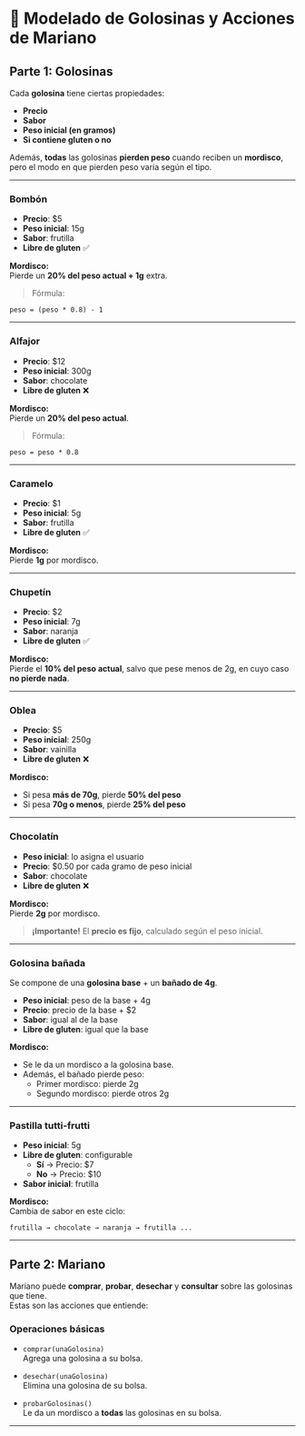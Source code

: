 
# 🍬 Modelado de Golosinas y Acciones de Mariano

## Parte 1: Golosinas

Cada **golosina** tiene ciertas propiedades:  
- **Precio**  
- **Sabor**  
- **Peso inicial (en gramos)**  
- **Si contiene gluten o no**

Además, **todas** las golosinas **pierden peso** cuando reciben un **mordisco**, pero el modo en que pierden peso varía según el tipo.

---

### Bombón  
- **Precio**: $5  
- **Peso inicial**: 15g  
- **Sabor**: frutilla  
- **Libre de gluten** ✅  

**Mordisco:**  
Pierde un **20% del peso actual + 1g** extra.  
> Fórmula:  
```  
peso = (peso * 0.8) - 1
```

---

### Alfajor  
- **Precio**: $12  
- **Peso inicial**: 300g  
- **Sabor**: chocolate  
- **Libre de gluten** ❌  

**Mordisco:**  
Pierde un **20% del peso actual**.  
> Fórmula:  
```  
peso = peso * 0.8
```

---

### Caramelo  
- **Precio**: $1  
- **Peso inicial**: 5g  
- **Sabor**: frutilla  
- **Libre de gluten** ✅  

**Mordisco:**  
Pierde **1g** por mordisco.

---

### Chupetín  
- **Precio**: $2  
- **Peso inicial**: 7g  
- **Sabor**: naranja  
- **Libre de gluten** ✅  

**Mordisco:**  
Pierde el **10% del peso actual**, salvo que pese menos de 2g, en cuyo caso **no pierde nada**.

---

### Oblea  
- **Precio**: $5  
- **Peso inicial**: 250g  
- **Sabor**: vainilla  
- **Libre de gluten** ❌  

**Mordisco:**  
- Si pesa **más de 70g**, pierde **50% del peso**  
- Si pesa **70g o menos**, pierde **25% del peso**

---

### Chocolatín  
- **Peso inicial**: lo asigna el usuario  
- **Precio**: $0.50 por cada gramo de peso inicial  
- **Sabor**: chocolate  
- **Libre de gluten** ❌  

**Mordisco:**  
Pierde **2g** por mordisco.  
> **¡Importante!** El **precio es fijo**, calculado según el peso inicial.

---

### Golosina bañada  
Se compone de una **golosina base** + un **bañado de 4g**.  

- **Peso inicial**: peso de la base + 4g  
- **Precio**: precio de la base + $2  
- **Sabor**: igual al de la base  
- **Libre de gluten**: igual que la base  

**Mordisco:**  
- Se le da un mordisco a la golosina base.  
- Además, el bañado pierde peso:
  - Primer mordisco: pierde 2g
  - Segundo mordisco: pierde otros 2g

---

### Pastilla tutti-frutti  
- **Peso inicial**: 5g  
- **Libre de gluten**: configurable  
  - **Sí** → Precio: $7  
  - **No** → Precio: $10  
- **Sabor inicial**: frutilla  

**Mordisco:**  
Cambia de sabor en este ciclo:
```
frutilla → chocolate → naranja → frutilla ...
```

---

## Parte 2: Mariano

Mariano puede **comprar**, **probar**, **desechar** y **consultar** sobre las golosinas que tiene.  
Estas son las acciones que entiende:

### Operaciones básicas

- `comprar(unaGolosina)`  
  Agrega una golosina a su bolsa.

- `desechar(unaGolosina)`  
  Elimina una golosina de su bolsa.

- `probarGolosinas()`  
  Le da un mordisco a **todas** las golosinas en su bolsa.

---
